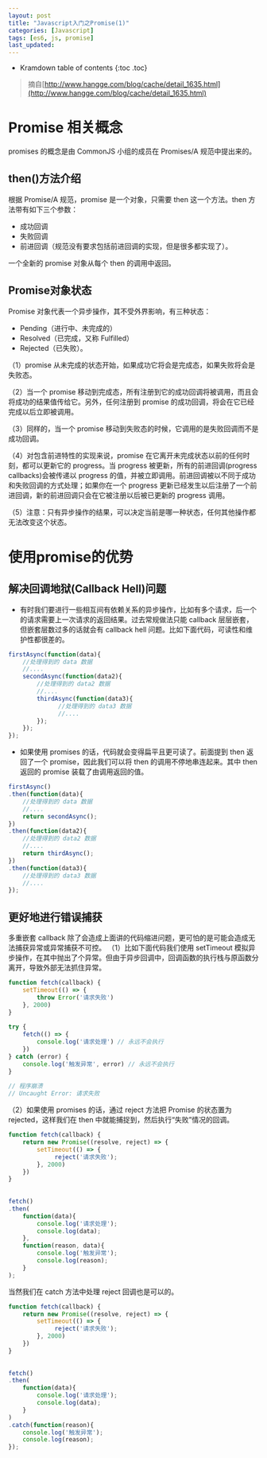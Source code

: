 ```yaml
---
layout: post
title: "Javascript入门之Promise(1)"
categories: [Javascript]
tags: [es6, js, promise]
last_updated:
---
```


* Kramdown table of contents
{:toc .toc}
> 摘自[http://www.hangge.com/blog/cache/detail_1635.html](http://www.hangge.com/blog/cache/detail_1635.html)

# Promise 相关概念

promises 的概念是由 CommonJS 小组的成员在 Promises/A 规范中提出来的。

## then()方法介绍

根据 Promise/A 规范，promise 是一个对象，只需要 then 这一个方法。then 方法带有如下三个参数：

- 成功回调
- 失败回调
- 前进回调（规范没有要求包括前进回调的实现，但是很多都实现了）。

一个全新的 promise 对象从每个 then 的调用中返回。

## Promise对象状态

Promise 对象代表一个异步操作，其不受外界影响，有三种状态：

- Pending（进行中、未完成的）
- Resolved（已完成，又称 Fulfilled）
- Rejected（已失败）。

（1）promise 从未完成的状态开始，如果成功它将会是完成态，如果失败将会是失败态。

（2）当一个 promise 移动到完成态，所有注册到它的成功回调将被调用，而且会将成功的结果值传给它。另外，任何注册到 promise 的成功回调，将会在它已经完成以后立即被调用。

（3）同样的，当一个 promise 移动到失败态的时候，它调用的是失败回调而不是成功回调。

（4）对包含前进特性的实现来说，promise 在它离开未完成状态以前的任何时刻，都可以更新它的 progress。当 progress 被更新，所有的前进回调(progress callbacks)会被传递以 progress 的值，并被立即调用。前进回调被以不同于成功和失败回调的方式处理；如果你在一个 progress 更新已经发生以后注册了一个前进回调，新的前进回调只会在它被注册以后被已更新的 progress 调用。

（5）注意：只有异步操作的结果，可以决定当前是哪一种状态，任何其他操作都无法改变这个状态。

# 使用promise的优势

## 解决回调地狱(Callback Hell)问题

* 有时我们要进行一些相互间有依赖关系的异步操作，比如有多个请求，后一个的请求需要上一次请求的返回结果。过去常规做法只能 callback 层层嵌套，但嵌套层数过多的话就会有 callback hell 问题。比如下面代码，可读性和维护性都很差的。

~~~javascript
firstAsync(function(data){
    //处理得到的 data 数据
    //....
    secondAsync(function(data2){
        //处理得到的 data2 数据
        //....
        thirdAsync(function(data3){
              //处理得到的 data3 数据
              //....
        });
    });
});
~~~

* 如果使用 promises 的话，代码就会变得扁平且更可读了。前面提到 then 返回了一个 promise，因此我们可以将 then 的调用不停地串连起来。其中 then 返回的 promise 装载了由调用返回的值。

~~~javascript
firstAsync()
.then(function(data){
    //处理得到的 data 数据
    //....
    return secondAsync();
})
.then(function(data2){
    //处理得到的 data2 数据
    //....
    return thirdAsync();
})
.then(function(data3){
    //处理得到的 data3 数据
    //....
});
~~~

## 更好地进行错误捕获

多重嵌套 callback 除了会造成上面讲的代码缩进问题，更可怕的是可能会造成无法捕获异常或异常捕获不可控。
（1）比如下面代码我们使用 setTimeout 模拟异步操作，在其中抛出了个异常。但由于异步回调中，回调函数的执行栈与原函数分离开，导致外部无法抓住异常。

~~~javascript
function fetch(callback) {
    setTimeout(() => {
        throw Error('请求失败')
    }, 2000)
}
 
try {
    fetch(() => {
        console.log('请求处理') // 永远不会执行
    })
} catch (error) {
    console.log('触发异常', error) // 永远不会执行
}
 
// 程序崩溃
// Uncaught Error: 请求失败
~~~

（2）如果使用 promises 的话，通过 reject 方法把 Promise 的状态置为 rejected，这样我们在 then 中就能捕捉到，然后执行“失败”情况的回调。

~~~javascript
function fetch(callback) {
    return new Promise((resolve, reject) => {
        setTimeout(() => {
             reject('请求失败');
        }, 2000)
    })
}
 
 
fetch()
.then(
    function(data){
        console.log('请求处理');
        console.log(data);
    },
    function(reason, data){
        console.log('触发异常');
        console.log(reason);
    }
);
~~~

当然我们在 catch 方法中处理 reject 回调也是可以的。

~~~javascript
function fetch(callback) {
    return new Promise((resolve, reject) => {
        setTimeout(() => {
             reject('请求失败');
        }, 2000)
    })
}
 
 
fetch()
.then(
    function(data){
        console.log('请求处理');
        console.log(data);
    }
)
.catch(function(reason){
    console.log('触发异常');
    console.log(reason);
});
~~~

